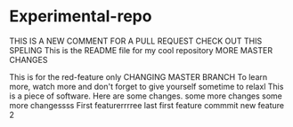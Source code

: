 # Experimental-repo

THIS IS A NEW COMMENT FOR A PULL REQUEST
CHECK OUT THIS SPELING
This is the README file for my cool repository
MORE MASTER CHANGES

This is for the red-feature only
CHANGING MASTER BRANCH
To learn more, watch more and don't forget to give yourself sometime to relaxl
This is a piece of software.
Here are some changes.
some more changes
some more changessss
First featurerrrree
last first feature commmit
new feature 2

